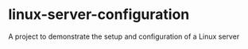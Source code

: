 # linux-server-configuration
A project to demonstrate the setup and configuration of a Linux server
